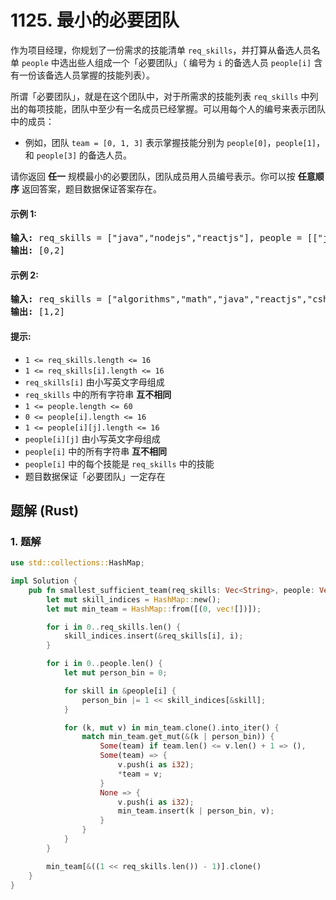 # 1125. 最小的必要团队
作为项目经理，你规划了一份需求的技能清单 `req_skills`，并打算从备选人员名单 `people` 中选出些人组成一个「必要团队」（ 编号为 `i` 的备选人员 `people[i]` 含有一份该备选人员掌握的技能列表）。

所谓「必要团队」，就是在这个团队中，对于所需求的技能列表 `req_skills` 中列出的每项技能，团队中至少有一名成员已经掌握。可以用每个人的编号来表示团队中的成员：

* 例如，团队 `team = [0, 1, 3]` 表示掌握技能分别为 `people[0]`，`people[1]`，和 `people[3]` 的备选人员。

请你返回 **任一** 规模最小的必要团队，团队成员用人员编号表示。你可以按 **任意顺序** 返回答案，题目数据保证答案存在。

#### 示例 1:
<pre>
<strong>输入:</strong> req_skills = ["java","nodejs","reactjs"], people = [["java"],["nodejs"],["nodejs","reactjs"]]
<strong>输出:</strong> [0,2]
</pre>

#### 示例 2:
<pre>
<strong>输入:</strong> req_skills = ["algorithms","math","java","reactjs","csharp","aws"], people = [["algorithms","math","java"],["algorithms","math","reactjs"],["java","csharp","aws"],["reactjs","csharp"],["csharp","math"],["aws","java"]]
<strong>输出:</strong> [1,2]
</pre>

#### 提示:
* `1 <= req_skills.length <= 16`
* `1 <= req_skills[i].length <= 16`
* `req_skills[i]` 由小写英文字母组成
* `req_skills` 中的所有字符串 **互不相同**
* `1 <= people.length <= 60`
* `0 <= people[i].length <= 16`
* `1 <= people[i][j].length <= 16`
* `people[i][j]` 由小写英文字母组成
* `people[i]` 中的所有字符串 **互不相同**
* `people[i]` 中的每个技能是 `req_skills` 中的技能
* 题目数据保证「必要团队」一定存在

## 题解 (Rust)

### 1. 题解
```Rust
use std::collections::HashMap;

impl Solution {
    pub fn smallest_sufficient_team(req_skills: Vec<String>, people: Vec<Vec<String>>) -> Vec<i32> {
        let mut skill_indices = HashMap::new();
        let mut min_team = HashMap::from([(0, vec![])]);

        for i in 0..req_skills.len() {
            skill_indices.insert(&req_skills[i], i);
        }

        for i in 0..people.len() {
            let mut person_bin = 0;

            for skill in &people[i] {
                person_bin |= 1 << skill_indices[&skill];
            }

            for (k, mut v) in min_team.clone().into_iter() {
                match min_team.get_mut(&(k | person_bin)) {
                    Some(team) if team.len() <= v.len() + 1 => (),
                    Some(team) => {
                        v.push(i as i32);
                        *team = v;
                    }
                    None => {
                        v.push(i as i32);
                        min_team.insert(k | person_bin, v);
                    }
                }
            }
        }

        min_team[&((1 << req_skills.len()) - 1)].clone()
    }
}
```
